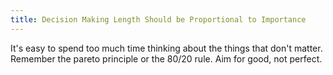 ```yaml
---
title: Decision Making Length Should be Proportional to Importance
---
```


It's easy to spend too much time thinking about the things that don't matter. 
Remember the pareto principle or the 80/20 rule.
Aim for good, not perfect. 
